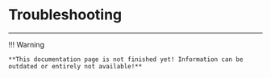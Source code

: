 # Troubleshooting

---

!!! Warning

    **This documentation page is not finished yet! Information can be outdated or entirely not available!**

